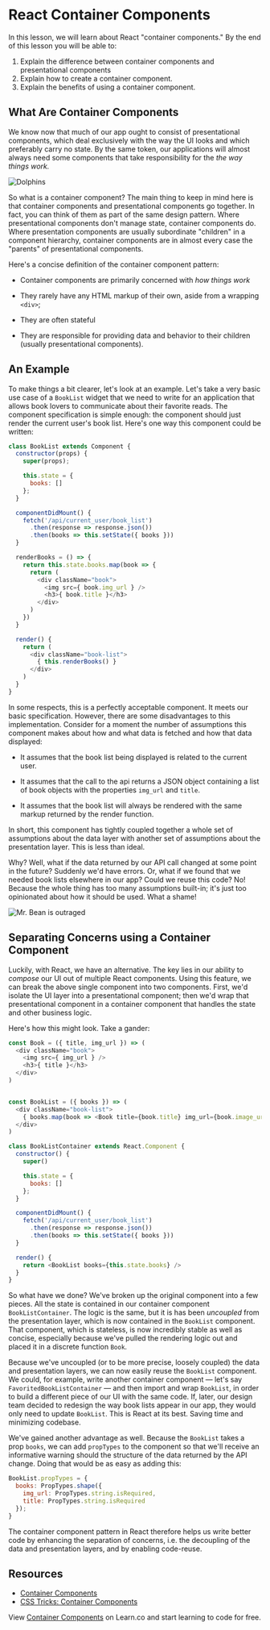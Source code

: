 # React Container Components

In this lesson, we will learn about React "container components." By the end of
this lesson you will be able to:

1. Explain the difference between container components and presentational components
2. Explain how to create a container component.
3. Explain the benefits of using a container component.

## What Are Container Components

We know now that much of our app ought to consist of presentational components,
which deal exclusively with the way the UI looks and which preferably carry no
state. By the same token, our applications will almost always need some
components that take responsibility for the *the way things work.*

![Dolphins](https://media.giphy.com/media/9HXOac9CZshOM/giphy.gif)

So what is a container component? The main thing to keep in mind here is that
container components and presentational components go together. In fact, you can
think of them as part of the same design pattern. Where presentational
components don't manage state, container components do. Where presentation
components are usually subordinate "children" in a component hierarchy,
container components are in almost every case the "parents" of presentational
components.

Here's a concise definition of the container component pattern:

* Container components are primarily concerned with *how things work*

* They rarely have any HTML markup of their own, aside from a wrapping `<div>`;

* They are often stateful

* They are responsible for providing data and behavior to their children (usually
presentational components).

## An Example

To make things a bit clearer, let's look at an example. Let's take a very basic
use case of a `BookList` widget that we need to write for an application that
allows book lovers to communicate about their favorite reads. The component
specification is simple enough: the component should just render the current
user's book list. Here's one way this component could be written:

```javascript
class BookList extends Component {
  constructor(props) {
    super(props);

    this.state = {
      books: []
    };
  }

  componentDidMount() {
    fetch('/api/current_user/book_list')
      .then(response => response.json())
      .then(books => this.setState({ books }))
  }

  renderBooks = () => {
    return this.state.books.map(book => {
      return (
        <div className="book">
          <img src={ book.img_url } />
          <h3>{ book.title }</h3>
        </div>
      )
    })
  }

  render() {
    return (
      <div className="book-list">
        { this.renderBooks() }
      </div>
    )
  }
}
```

In some respects, this is a perfectly acceptable component. It meets our basic
specification. However, there are some disadvantages to this implementation.
Consider for a moment the number of assumptions this component makes about how
and what data is fetched and how that data displayed:

* It assumes that the book list being displayed is related to the current user.

* It assumes that the call to the api returns a JSON object containing a list of book objects with the properties `img_url` and `title`.

* It assumes that the book list will always be rendered with the same markup returned by the render function.

In short, this component has tightly coupled together a whole set of assumptions
about the data layer with another set of assumptions about the presentation
layer. This is less than ideal.

Why? Well, what if the data returned by our API call changed at some point in
the future? Suddenly we'd have errors. Or, what if we found that we needed book
lists elsewhere in our app? Could we reuse this code? No! Because the whole
thing has too many assumptions built-in; it's just too opinionated about how it
should be used. What a shame!

![Mr. Bean is outraged](http://gifrific.com/wp-content/uploads/2014/02/Angry-Mr-Bean-Shakes-Head.gif)

## Separating Concerns using a Container Component

Luckily, with React, we have an alternative. The key lies in our ability to
_compose_ our UI out of multiple React components. Using this feature, we can
break the above single component into two components. First, we'd isolate the
UI layer into a presentational component; then we'd wrap that presentational
component in a container component that handles the state and other business
logic.

Here's how this might look. Take a gander:

```javascript
const Book = ({ title, img_url }) => (
  <div className="book">
    <img src={ img_url } />
    <h3>{ title }</h3>
  </div>
)


const BookList = ({ books }) => (
  <div className="book-list">
    { books.map(book => <Book title={book.title} img_url={book.image_url} />) }
  </div>
)

class BookListContainer extends React.Component {
  constructor() {
    super()

    this.state = {
      books: []
    };
  }

  componentDidMount() {
    fetch('/api/current_user/book_list')
      .then(response => response.json())
      .then(books => this.setState({ books }))
  }

  render() {
    return <BookList books={this.state.books} />
  }
}
```

So what have we done? We've broken up the original component into a few pieces.
All the state is contained in our container component `BookListContainer`. The
logic is the same, but it is has been _uncoupled_ from the presentation layer,
which is now contained in the `BookList` component. That component, which is
stateless, is now incredibly stable as well as concise, especially because we've
pulled the rendering logic out and placed it in a discrete function `Book`.

Because we've uncoupled (or to be more precise, loosely coupled) the data and
presentation layers, we can now easily reuse the `BookList` component. We could,
for example, write another container component &mdash; let's say
`FavoritedBookListContainer` &mdash; and then import and wrap `BookList`, in
order to build a different piece of our UI with the same code. If, later, our
design team decided to redesign the way book lists appear in our app, they would
only need to update `BookList`. This is React at its best. Saving time and
minimizing codebase.

We've gained another advantage as well. Because the `BookList` takes a prop
`books`, we can add `propTypes` to the component so that we'll receive an
informative warning should the structure of the data returned by the API change.
Doing that would be as easy as adding this:

```js
BookList.propTypes = {
  books: PropTypes.shape({
    img_url: PropTypes.string.isRequired,
    title: PropTypes.string.isRequired
  });
}
```

The container component pattern in React therefore helps us write better code by
enhancing the separation of concerns, i.e. the decoupling of the data and
presentation layers, and by enabling code-reuse.

## Resources

- [Container Components](https://medium.com/@learnreact/container-components-c0e67432e005#.2kd1wuyp4)
- [CSS Tricks: Container Components](https://css-tricks.com/learning-react-container-components/)

<p class='util--hide'>View <a href='https://learn.co/lessons/react-container-components'>Container Components</a> on Learn.co and start learning to code for free.</p>

